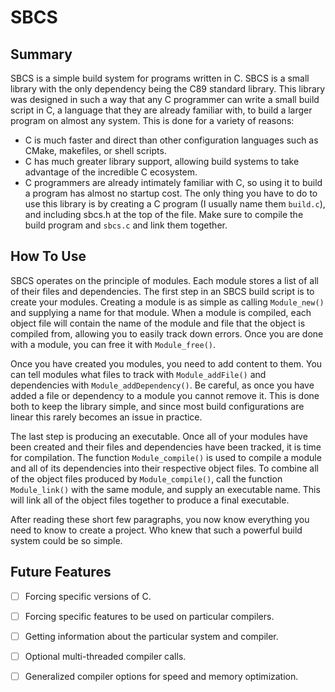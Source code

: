 # SBCS
## Summary
SBCS is a simple build system for programs written in C. SBCS is a small library with the only dependency being the C89 standard library. This library was designed in such a way that any C programmer can write a small build script in C, a language that they are already familiar with, to build a larger program on almost any system. This is done for a variety of reasons:
- C is much faster and direct than other configuration languages such as CMake, makefiles, or shell scripts.
- C has much greater library support, allowing build systems to take advantage of the incredible C ecosystem.
- C programmers are already intimately familiar with C, so using it to build a program has almost no startup cost.
The only thing you have to do to use this library is by creating a C program (I usually name them `build.c`), and including sbcs.h at the top of the file. Make sure to compile the build program and `sbcs.c` and link them together.

## How To Use
SBCS operates on the principle of modules. Each module stores a list of all of their files and dependencies. The first step in an SBCS build script is to create your modules. Creating a module is as simple as calling `Module_new()` and supplying a name for that module. When a module is compiled, each object file will contain the name of the module and file that the object is compiled from, allowing you to easily track down errors. Once you are done with a module, you can free it with `Module_free()`.

Once you have created you modules, you need to add content to them. You can tell modules what files to track with `Module_addFile()` and dependencies with `Module_addDependency()`. Be careful, as once you have added a file or dependency to a module you cannot remove it. This is done both to keep the library simple, and since most build configurations are linear this rarely becomes an issue in practice.

The last step is producing an executable. Once all of your modules have been created and their files and dependencies have been tracked, it is time for compilation. The function `Module_compile()` is used to compile a module and all of its dependencies into their respective object files. To combine all of the object files produced by `Module_compile()`, call the function `Module_link()` with the same module, and supply an executable name. This will link all of the object files together to produce a final executable.

After reading these short few paragraphs, you now know everything you need to know to create a project. Who knew that such a powerful build system could be so simple.

## Future Features
- [ ] Forcing specific versions of C.
- [ ] Forcing specific features to be used on particular compilers.
- [ ] Getting information about the particular system and compiler.
- [ ] Optional multi-threaded compiler calls.
- [ ] Generalized compiler options for speed and memory optimization.

